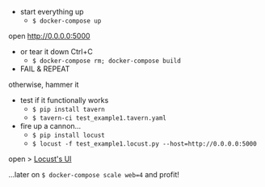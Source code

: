 
 - start everything up
   -   `$ docker-compose up`

open http://0.0.0.0:5000

- or tear it down Ctrl+C
   - `$ docker-compose rm; docker-compose build`
- FAIL & REPEAT

otherwise, hammer it

- test if it functionally works 
  - `$ pip install tavern`
  - `$ tavern-ci test_example1.tavern.yaml`
- fire up a cannon...  
  - `$ pip install locust`
  - `$ locust -f test_example1.locust.py --host=http://0.0.0.0:5000`

open > [Locust's UI](http://0.0.0.0:8089/)

...later on `$ docker-compose scale web=4` and profit!
